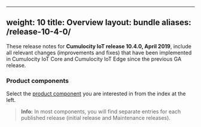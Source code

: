 
---
weight: 10
title: Overview
layout: bundle
aliases:
  /release-10-4-0/
---

These release notes for **Cumulocity IoT release 10.4.0, April 2019**, include all relevant changes (improvements and fixes) that have been implemented in Cumulocity IoT Core and Cumulocity IoT Edge since the previous GA release.


### Product components

Select the [product component](/about/introduction/#component) you are interested in from the index at the left.

>**Info:** In most components, you will find separate entries for each published release (initial release and Maintenance releases).
